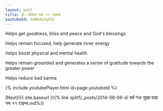 ```yaml
---
layout: post
title: ॐ ादेसया नमः ११ टाइम्स
youtubeId: Ve0bXoJySSc
---
```

 
 
Helps get goodness, bliss and peace and God's blessings
 
Helps remain focused, help generate inner energy 
 
Helps boost physical and mental health 
 
Helps remain grounded and generates a sense of gratitude towards the greater power 
 
Helps reduce bad karma
 
 
 
 


{% include youtubePlayer.html id=page.youtubeId %}
 
[Next]({{ site.baseurl }}{% link  split1/_posts/2014-08-06-ॐ सर्व गंधा सूखा वाह्य नमः ११ टाइम्स.md%})
 
